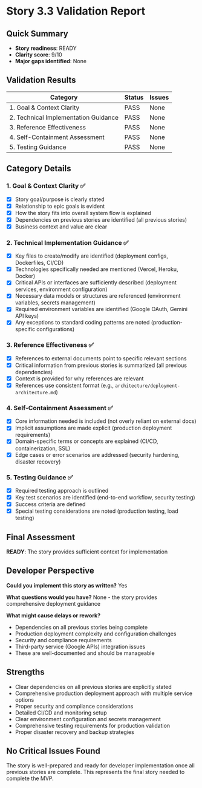 # Story 3.3 Validation Report

## Quick Summary
- **Story readiness**: READY
- **Clarity score**: 9/10
- **Major gaps identified**: None

## Validation Results

| Category | Status | Issues |
|----------|--------|---------|
| 1. Goal & Context Clarity | PASS | None |
| 2. Technical Implementation Guidance | PASS | None |
| 3. Reference Effectiveness | PASS | None |
| 4. Self-Containment Assessment | PASS | None |
| 5. Testing Guidance | PASS | None |

## Category Details

### 1. Goal & Context Clarity ✅
- [x] Story goal/purpose is clearly stated
- [x] Relationship to epic goals is evident  
- [x] How the story fits into overall system flow is explained
- [x] Dependencies on previous stories are identified (all previous stories)
- [x] Business context and value are clear

### 2. Technical Implementation Guidance ✅
- [x] Key files to create/modify are identified (deployment configs, Dockerfiles, CI/CD)
- [x] Technologies specifically needed are mentioned (Vercel, Heroku, Docker)
- [x] Critical APIs or interfaces are sufficiently described (deployment services, environment configuration)
- [x] Necessary data models or structures are referenced (environment variables, secrets management)
- [x] Required environment variables are identified (Google OAuth, Gemini API keys)
- [x] Any exceptions to standard coding patterns are noted (production-specific configurations)

### 3. Reference Effectiveness ✅
- [x] References to external documents point to specific relevant sections
- [x] Critical information from previous stories is summarized (all previous dependencies)
- [x] Context is provided for why references are relevant
- [x] References use consistent format (e.g., `architecture/deployment-architecture.md`)

### 4. Self-Containment Assessment ✅
- [x] Core information needed is included (not overly reliant on external docs)
- [x] Implicit assumptions are made explicit (production deployment requirements)
- [x] Domain-specific terms or concepts are explained (CI/CD, containerization, SSL)
- [x] Edge cases or error scenarios are addressed (security hardening, disaster recovery)

### 5. Testing Guidance ✅
- [x] Required testing approach is outlined
- [x] Key test scenarios are identified (end-to-end workflow, security testing)
- [x] Success criteria are defined
- [x] Special testing considerations are noted (production testing, load testing)

## Final Assessment
**READY**: The story provides sufficient context for implementation

## Developer Perspective
**Could you implement this story as written?** Yes

**What questions would you have?** None - the story provides comprehensive deployment guidance

**What might cause delays or rework?** 
- Dependencies on all previous stories being complete
- Production deployment complexity and configuration challenges
- Security and compliance requirements
- Third-party service (Google APIs) integration issues
- These are well-documented and should be manageable

## Strengths
- Clear dependencies on all previous stories are explicitly stated
- Comprehensive production deployment approach with multiple service options
- Proper security and compliance considerations
- Detailed CI/CD and monitoring setup
- Clear environment configuration and secrets management
- Comprehensive testing requirements for production validation
- Proper disaster recovery and backup strategies

## No Critical Issues Found
The story is well-prepared and ready for developer implementation once all previous stories are complete. This represents the final story needed to complete the MVP.